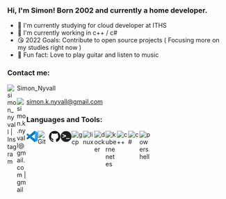 ### Hi, I'm Simon! Born 2002 and currently a home developer.

-  🔭  I'm currently studying for cloud developer at ITHS
-  🌱  I'm currently working in c++ / c#
-  😘  2022 Goals: Contribute to open source projects ( Focusing more on my studies right now )
-  🥔  Fun fact: Love to play guitar and listen to music



### Contact me:
<img align="left" alt="simon_nyvall | Instagram" width="22px" src="https://cdn.jsdelivr.net/npm/simple-icons@v3/icons/instagram.svg" /> Simon_Nyvall 

<img align="left" alt="simon.k.nyvall@gmail.com | gmail" width="22px" src="https://upload.wikimedia.org/wikipedia/commons/thumb/7/7e/Gmail_icon_%282020%29.svg/2560px-Gmail_icon_%282020%29.svg.png" /> simon.k.nyvall@gmail.com 

### Languages and Tools:
<img align="left" alt="Visual Studio Code" width="26px" src="https://raw.githubusercontent.com/github/explore/80688e429a7d4ef2fca1e82350fe8e3517d3494d/topics/visual-studio-code/visual-studio-code.png" />
<img align="left" alt="Git" width="26px" src="https://git-scm.com/images/logos/downloads/Git-Icon-1788C.png"/>
<img align="left" alt="GitHub" width="26px" src="https://raw.githubusercontent.com/github/explore/78df643247d429f6cc873026c0622819ad797942/topics/github/github.png"/>
<img align="left" alt="Terminal" width="26px" src="https://raw.githubusercontent.com/github/explore/80688e429a7d4ef2fca1e82350fe8e3517d3494d/topics/terminal/terminal.png" />
<img align="left" alt="gcp" width="26px" src="https://www.gend.co/hs-fs/hubfs/gcp-logo-cloud.png?width=730&name=gcp-logo-cloud.png" />
<img align="left" alt="linux" width="26px" src="https://upload.wikimedia.org/wikipedia/commons/thumb/a/ab/Linux_Logo_in_Linux_Libertine_Font.svg/1200px-Linux_Logo_in_Linux_Libertine_Font.svg.png" />
<img align="left" alt="docker" width="26px" src="https://ccie.tv/content/images/2019/08/docker-11.svg" />
<img align="left" alt="kubernenetes" width="26px" src="https://upload.wikimedia.org/wikipedia/commons/thumb/3/39/Kubernetes_logo_without_workmark.svg/2109px-Kubernetes_logo_without_workmark.svg.png" />
<img align="left" alt="c++" width="26px" src="https://raw.githubusercontent.com/isocpp/logos/master/cpp_logo.png" />
<img align="left" alt="c#" width="26px" src="https://seeklogo.com/images/C/c-sharp-c-logo-02F17714BA-seeklogo.com.png" />
<img align="left" alt="powershell" width="26px" src="https://upload.wikimedia.org/wikipedia/commons/a/af/PowerShell_Core_6.0_icon.png" />
